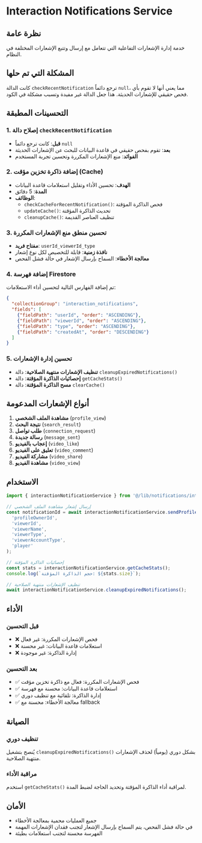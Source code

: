 # Interaction Notifications Service

## نظرة عامة
خدمة إدارة الإشعارات التفاعلية التي تتعامل مع إرسال وتتبع الإشعارات المختلفة في النظام.

## المشكلة التي تم حلها
كانت الدالة `checkRecentNotification` ترجع دائماً `null`، مما يعني أنها لا تقوم بأي فحص حقيقي للإشعارات الحديثة. هذا جعل الدالة غير مفيدة وتسبب مشكلة في الكود.

## التحسينات المطبقة

### 1. إصلاح دالة `checkRecentNotification`
- **قبل**: كانت ترجع دائماً `null`
- **بعد**: تقوم بفحص حقيقي في قاعدة البيانات للبحث عن الإشعارات الحديثة
- **الفوائد**: منع الإشعارات المكررة وتحسين تجربة المستخدم

### 2. إضافة ذاكرة تخزين مؤقت (Cache)
- **الهدف**: تحسين الأداء وتقليل استعلامات قاعدة البيانات
- **المدة**: 5 دقائق
- **الوظائف**:
  - `checkCacheForRecentNotification()`: فحص الذاكرة المؤقتة
  - `updateCache()`: تحديث الذاكرة المؤقتة
  - `cleanupCache()`: تنظيف العناصر القديمة

### 3. تحسين منطق منع الإشعارات المكررة
- **مفتاح فريد**: `userId_viewerId_type`
- **نافذة زمنية**: قابلة للتخصيص لكل نوع إشعار
- **معالجة الأخطاء**: السماح بإرسال الإشعار في حالة فشل الفحص

### 4. إضافة فهرسة Firestore
تم إضافة الفهارس التالية لتحسين أداء الاستعلامات:

```json
{
  "collectionGroup": "interaction_notifications",
  "fields": [
    {"fieldPath": "userId", "order": "ASCENDING"},
    {"fieldPath": "viewerId", "order": "ASCENDING"},
    {"fieldPath": "type", "order": "ASCENDING"},
    {"fieldPath": "createdAt", "order": "DESCENDING"}
  ]
}
```

### 5. تحسين إدارة الإشعارات
- **تنظيف الإشعارات منتهية الصلاحية**: دالة `cleanupExpiredNotifications()`
- **إحصائيات الذاكرة المؤقتة**: دالة `getCacheStats()`
- **مسح الذاكرة المؤقتة**: دالة `clearCache()`

## أنواع الإشعارات المدعومة

1. **مشاهدة الملف الشخصي** (`profile_view`)
2. **نتيجة البحث** (`search_result`)
3. **طلب تواصل** (`connection_request`)
4. **رسالة جديدة** (`message_sent`)
5. **إعجاب بالفيديو** (`video_like`)
6. **تعليق على الفيديو** (`video_comment`)
7. **مشاركة الفيديو** (`video_share`)
8. **مشاهدة الفيديو** (`video_view`)

## الاستخدام

```typescript
import { interactionNotificationService } from '@/lib/notifications/interaction-notifications';

// إرسال إشعار مشاهدة الملف الشخصي
const notificationId = await interactionNotificationService.sendProfileViewNotification(
  'profileOwnerId',
  'viewerId',
  'viewerName',
  'viewerType',
  'viewerAccountType',
  'player'
);

// إحصائيات الذاكرة المؤقتة
const stats = interactionNotificationService.getCacheStats();
console.log(`حجم الذاكرة المؤقتة: ${stats.size}`);

// تنظيف الإشعارات منتهية الصلاحية
await interactionNotificationService.cleanupExpiredNotifications();
```

## الأداء

### قبل التحسين
- ❌ فحص الإشعارات المكررة: غير فعال
- ❌ استعلامات قاعدة البيانات: غير محسنة
- ❌ إدارة الذاكرة: غير موجودة

### بعد التحسين
- ✅ فحص الإشعارات المكررة: فعال مع ذاكرة تخزين مؤقت
- ✅ استعلامات قاعدة البيانات: محسنة مع فهرسة
- ✅ إدارة الذاكرة: تلقائية مع تنظيف دوري
- ✅ معالجة الأخطاء: محسنة مع fallback

## الصيانة

### تنظيف دوري
يُنصح بتشغيل `cleanupExpiredNotifications()` بشكل دوري (يومياً) لحذف الإشعارات منتهية الصلاحية.

### مراقبة الأداء
استخدم `getCacheStats()` لمراقبة أداء الذاكرة المؤقتة وتحديد الحاجة لضبط المدة.

## الأمان
- جميع العمليات محمية بمعالجة الأخطاء
- في حالة فشل الفحص، يتم السماح بإرسال الإشعار لتجنب فقدان الإشعارات المهمة
- الفهرسة محسنة لتجنب استعلامات بطيئة
